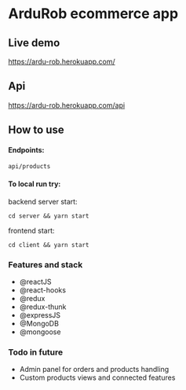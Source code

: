 # ArduRob ecommerce app

## Live demo

https://ardu-rob.herokuapp.com/

## Api

https://ardu-rob.herokuapp.com/api

## How to use

#### Endpoints:

`api/products` 

#### To local run try:

backend server start:

`cd server && yarn start`

frontend start:

`cd client && yarn start`

### Features and stack

- @reactJS
- @react-hooks
- @redux
- @redux-thunk
- @expressJS
- @MongoDB
- @mongoose

### Todo in future

- Admin panel for orders and products handling
- Custom products views and connected features